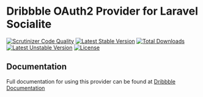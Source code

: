 # Dribbble OAuth2 Provider for Laravel Socialite

[![Scrutinizer Code Quality](https://img.shields.io/scrutinizer/g/SocialiteProviders/Dribbble.svg?style=flat-square)](https://scrutinizer-ci.com/g/SocialiteProviders/Dribbble/?branch=master)
[![Latest Stable Version](https://img.shields.io/packagist/v/socialiteproviders/dribbble.svg?style=flat-square)](https://packagist.org/packages/socialiteproviders/dribbble)
[![Total Downloads](https://img.shields.io/packagist/dt/socialiteproviders/dribbble.svg?style=flat-square)](https://packagist.org/packages/socialiteproviders/dribbble)
[![Latest Unstable Version](https://img.shields.io/packagist/vpre/socialiteproviders/dribbble.svg?style=flat-square)](https://packagist.org/packages/socialiteproviders/dribbble)
[![License](https://img.shields.io/packagist/l/socialiteproviders/dribbble.svg?style=flat-square)](https://packagist.org/packages/socialiteproviders/dribbble)

## Documentation

Full documentation for using this provider can be found at [Dribbble Documentation](http://socialiteproviders.github.io/providers/dribbble/)
